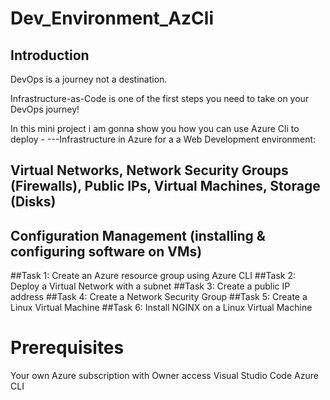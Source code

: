 # Dev_Environment_AzCli

## Introduction

DevOps is a journey not a destination.

Infrastructure-as-Code is one of the first steps you need to take on your DevOps journey!

In this mini project i am gonna show you how you can use Azure Cli to deploy - ---Infrastructure in Azure for a 
a Web Development environment:


## Virtual Networks, Network Security Groups (Firewalls), Public IPs, Virtual Machines, Storage (Disks)

## Configuration Management (installing & configuring software on VMs)


##Task 1: Create an Azure resource group using Azure CLI
##Task 2: Deploy a Virtual Network with a subnet
##Task 3: Create a public IP address
##Task 4: Create a Network Security Group
##Task 5: Create a Linux Virtual Machine
##Task 6: Install NGINX on a Linux Virtual Machine


# Prerequisites

Your own Azure subscription with Owner access
Visual Studio Code 
Azure CLI

